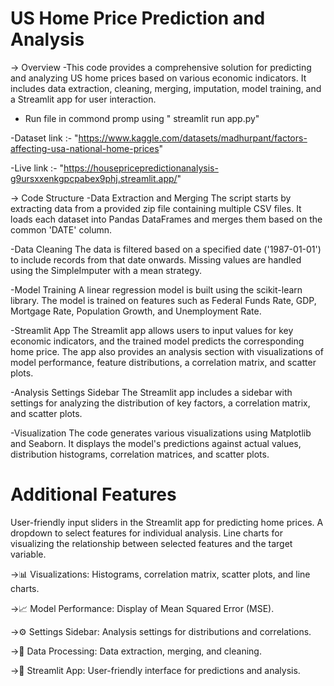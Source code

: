 # US Home Price Prediction and Analysis
-> Overview
-This code provides a comprehensive solution for predicting and analyzing US home prices based on various economic indicators. It includes data extraction, cleaning, merging, imputation, model training, and a Streamlit app for user interaction.
- Run file in commond promp using "<path> streamlit run app.py"

-Dataset link :- "https://www.kaggle.com/datasets/madhurpant/factors-affecting-usa-national-home-prices"

-Live link :- "https://housepricepredictionanalysis-g9ursxxenkgpcpabex9phj.streamlit.app/"
  
-> Code Structure
-Data Extraction and Merging
The script starts by extracting data from a provided zip file containing multiple CSV files. It loads each dataset into Pandas DataFrames and merges them based on the common 'DATE' column.

-Data Cleaning
The data is filtered based on a specified date ('1987-01-01') to include records from that date onwards. Missing values are handled using the SimpleImputer with a mean strategy.

-Model Training
A linear regression model is built using the scikit-learn library. The model is trained on features such as Federal Funds Rate, GDP, Mortgage Rate, Population Growth, and Unemployment Rate.

-Streamlit App
The Streamlit app allows users to input values for key economic indicators, and the trained model predicts the corresponding home price. The app also provides an analysis section with visualizations of model performance, feature distributions, a correlation matrix, and scatter plots.

-Analysis Settings Sidebar
The Streamlit app includes a sidebar with settings for analyzing the distribution of key factors, a correlation matrix, and scatter plots.

-Visualization
The code generates various visualizations using Matplotlib and Seaborn. It displays the model's predictions against actual values, distribution histograms, correlation matrices, and scatter plots.

# Additional Features
User-friendly input sliders in the Streamlit app for predicting home prices.
A dropdown to select features for individual analysis.
Line charts for visualizing the relationship between selected features and the target variable.

->📊 Visualizations: Histograms, correlation matrix, scatter plots, and line charts.

->📈 Model Performance: Display of Mean Squared Error (MSE).

->⚙️ Settings Sidebar: Analysis settings for distributions and correlations.

->🔄 Data Processing: Data extraction, merging, and cleaning.

->🚀 Streamlit App: User-friendly interface for predictions and analysis.
